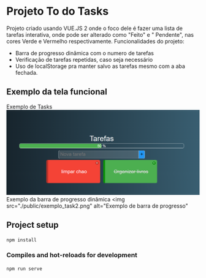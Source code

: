 
# Projeto To do Tasks

Projeto criado usando VUE.JS 2 onde o foco dele é fazer uma lista de tarefas interativa, onde pode ser 
alterado como "Feito" e " Pendente", nas cores Verde e Vermelho respectivamente. 
Funcionalidades do projeto: 
- Barra de progresso dinâmica com o numero de tarefas 
- Verificação de tarefas repetidas, caso seja necessário
- Uso de localStorage pra manter salvo as tarefas mesmo com a aba fechada.

## Exemplo da tela funcional

Exemplo de Tasks<br>
<img src="./public/exemplo_task1.png" alt="Exemplo de task"><br>
Exemplo da barra de progresso dinâmica
<img src="./public/exemplo_task2.png" alt="Exemplo de barra de progresso"<br>

## Project setup
```
npm install
```

### Compiles and hot-reloads for development
```
npm run serve
```
